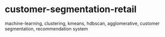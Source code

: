 # customer-segmentation-retail
machine-learning, clustering, kmeans, hdbscan, agglomerative, customer segmentation, recommendation system
